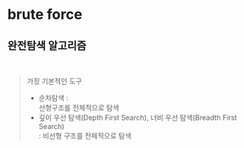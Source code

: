 
# brute force
## 완전탐색 알고리즘 

<br>

>가장 기본적인 도구
>- 순차탐색 :  
선형구조를 전체적으로 탐색
>- 깊이 우선 탐색(Depth First Search), 너비 우선 탐색(Breadth First Search)  
 : 비선형 구조를 전체적으로 탐색
